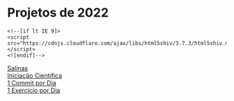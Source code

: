 # Projetos de 2022




<!--<html lang="{{ site.lang | default: "en-US" }}">-->
  <!--<head>
    <meta charset="UTF-8">
    <meta http-equiv="X-UA-Compatible" content="IE=edge">
    <meta name="viewport" content="width=device-width, initial-scale=1">
    <link rel="stylesheet" href="https://cdnjs.cloudflare.com/ajax/libs/font-awesome/4.7.0/css/font-awesome.min.css">

<!--{% seo %}
    <link rel="stylesheet" href="{{ "/assets/css/style.css?v=" | append: site.github.build_revision | relative_url }}">-->
    <!--[if lt IE 9]>
    <script src="https://cdnjs.cloudflare.com/ajax/libs/html5shiv/3.7.3/html5shiv.min.js"></script>
    <![endif]-->
   <!-- {% include head-custom.html %}
  </head>-->
  <body>
<div class="projetos">
  <a href="http://www.google.com"><div class="box a">Salinas           </div></a>
  <a href="http://www.google.com"><div class="box b">Iniciação Científica</div></a>
  <a href="http://www.google.com"><div class="box c">1 Commit por Dia</div></a>
  <a href="http://www.google.com"><div class="box d">1 Exercício por Dia</div></a>
</div>
  
  <!--</body>
  </html>-->
